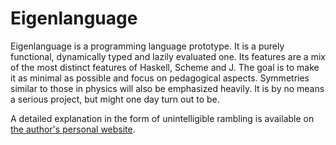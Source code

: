 # Eigenlanguage

Eigenlanguage is a programming language prototype.
It is a purely functional, dynamically typed and lazily evaluated one.
Its features are a mix of the most distinct features of Haskell, Scheme and J.
The goal is to make it as minimal as possible and focus on pedagogical aspects.
Symmetries similar to those in physics will also be emphasized heavily.
It is by no means a serious project, but might one day turn out to be.

A detailed explanation in the form of unintelligible rambling is available on
[the author's personal website](http://users.jyu.fi/~sapekiis/eigenlanguage/).
